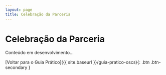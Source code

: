```yaml
---
layout: page
title: Celebração da Parceria
---
```


# Celebração da Parceria

Conteúdo em desenvolvimento...

[Voltar para o Guia Prático]({{ site.baseurl }}/guia-pratico-oscs){: .btn .btn-secondary }
